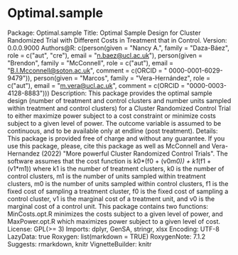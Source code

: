 # Optimal.sample
Package: Optimal.sample
Title: Optimal Sample Design for Cluster Randomized Trial with Different Costs in Treatment that in Control.
Version: 0.0.0.9000
Authors@R: 
  c(person(given = "Nancy A.",
           family = "Daza-Báez",
           role = c("aut", "cre"),
           email = "n.baez@ucl.ac.uk"),
   person(given = "Brendon",
           family = "McConnell",
           role = c("aut"),
           email = "B.I.Mcconnell@soton.ac.uk",
           comment = c(ORCID = " 0000-0001-6029-9479")),
   person(given = "Marcos",
           family = "Vera-Hernández",
           role = c("aut"),
           email = "m.vera@ucl.ac.uk",
           comment = c(ORCID = "0000-0003-4128-8883")))
Description: This package provides the optimal sample design (number of treatment and control clusters and number units sampled within treatment and control clusters) for a Cluster Randomized Control Trial to either maximize power subject to a cost constraint or minimize costs subject to a given level of power. The outcome variable is assumed to be continuous, and to be available only at endline (post treatment).
Details: This package is provided free of charge and without any guarantee. If you use this package, please, cite this package as well as McConnell and Vera-Hernandez (2022) "More powerful Cluster Randomized Control Trials". The software assumes that the cost function is k0*(f0 + (v0*m0)) + k1*(f1 + (v1*m1)) where k1 is the number of treatment clusters, k0 is the number of control clusters, m1 is the number of units sampled within treatment clusters, m0 is the number of units sampled within control clusters, f1 is the fixed cost of sampling a treatment cluster, f0 is the fixed cost of sampling a control cluster, v1 is the marginal cost of a treatment unit, and v0 is the marginal cost of a control unit. This package contains two functions: MinCosts.opt.R minimizes the costs subject to a given level of power, and MaxPower.opt.R which maximizes power subject to a given level of cost.
License: GPL(>= 3)
Imports:
	dplyr,
	GenSA,
	stringr,
	xlsx
Encoding: UTF-8
LazyData: true
Roxygen: list(markdown = TRUE)
RoxygenNote: 7.1.2
Suggests: 
    rmarkdown,
    knitr
VignetteBuilder: knitr
